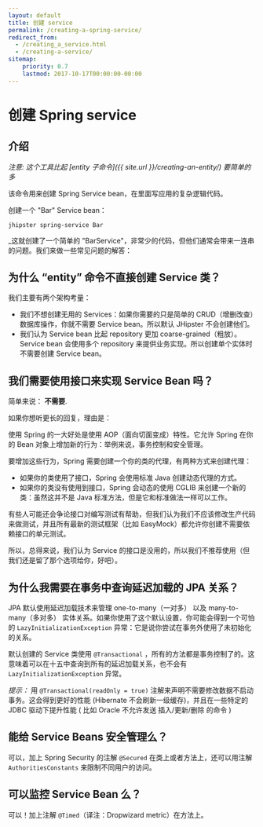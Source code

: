```yaml
---
layout: default
title: 创建 service
permalink: /creating-a-spring-service/
redirect_from:
  - /creating_a_service.html
  - /creating-a-service/
sitemap:
    priority: 0.7
    lastmod: 2017-10-17T00:00:00-00:00
---
```


# <i class="fa fa-bolt"></i> 创建 Spring service

## 介绍

_注意: 这个工具比起 [entity 子命令]({{ site.url }}/creating-an-entity/) 要简单的多_

该命令用来创建 Spring Service bean，在里面写应用的复杂逻辑代码。

创建一个 "Bar" Service bean：

`jhipster spring-service Bar`

_这就创建了一个简单的 "BarService"，非常少的代码，但他们通常会带来一连串的问题。我们来做一些常见问题的解答：

## 为什么 “entity” 命令不直接创建 Service 类？

我们主要有两个架构考量：

*   我们不想创建无用的 Services：如果你需要的只是简单的 CRUD（增删改查）数据库操作，你就不需要 Service bean。所以默认 JHipster 不会创建他们。
*   我们认为 Service bean 比起 repository 更加 coarse-grained（粗放）。Service bean 会使用多个 repository 来提供业务实现。所以创建单个实体时不需要创建 Service bean。

## 我们需要使用接口来实现 Service Bean 吗？

简单来说： **不需要**.

如果你想听更长的回复，理由是：

使用 Spring 的一大好处是使用 AOP（面向切面变成）特性。它允许 Spring 在你的 Bean 对象上增加新的行为：举例来说，事务控制和安全管理。

要增加这些行为，Spring 需要创建一个你的类的代理，有两种方式来创建代理：

*   如果你的类使用了接口，Spring 会使用标准 Java 创建动态代理的方式。
*   如果你的类没有使用到接口，Spring 会动态的使用 CGLIB 来创建一个新的类：虽然这并不是 Java 标准方法，但是它和标准做法一样可以工作。

有些人可能还会争论接口对编写测试有帮助，但我们认为我们不应该修改生产代码来做测试，并且所有最新的测试框架（比如 EasyMock）都允许你创建不需要依赖接口的单元测试。

所以，总得来说，我们认为 Service 的接口是没用的，所以我们不推荐使用（但我们还是留了那个选项给你，好吧）。

## 为什么我需要在事务中查询延迟加载的 JPA 关系？

JPA 默认使用延迟加载技术来管理 one-to-many（一对多） 以及 many-to-many（多对多） 实体关系。如果你使用了这个默认设置，你可能会得到一个可怕的 `LazyInitializationException` 异常：它是说你尝试在事务外使用了未初始化的关系。

默认创建的 Service 类使用 `@Transactional` ，所有的方法都是事务控制了的。这意味着可以在十五中查询到所有的延迟加载关系，也不会有 `LazyInitializationException` 异常。

_提示：_ 用 `@Transactional(readOnly = true)` 注解来声明不需要修改数据不启动事务。这会得到更好的性能 (Hibernate 不会刷新一级缓存)，并且在一些特定的 JDBC 驱动下提升性能 ( 比如 Oracle 不允许发送 插入/更新/删除 的命令 )

## 能给 Service Beans 安全管理么？

可以，加上 Spring Security 的注解 `@Secured` 在类上或者方法上，还可以用注解 `AuthoritiesConstants` 来限制不同用户的访问。

## 可以监控 Service Bean 么？

可以！加上注解 `@Timed`（译注：Dropwizard metric）在方法上。
